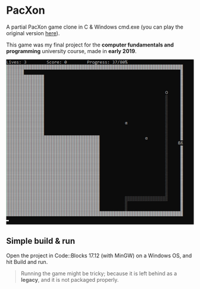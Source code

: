 # PacXon

A partial PacXon game clone in C & Windows cmd.exe (you can play the original version [here](https://www.pacxon.net/)).

This game was my final project for the **computer fundamentals and programming** university course, made in **early 2019**.

![A Screenshot](./Screenshot.png)

## Simple build & run

Open the project in Code::Blocks 17.12 (with MinGW) on a Windows OS, and hit Build and run.

> Running the game might be tricky; because it is left behind as a **legacy**, and it is not packaged properly.